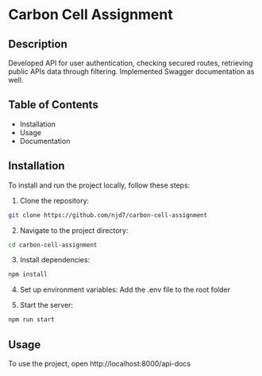 # Carbon Cell Assignment

## Description

Developed API for user authentication, checking secured routes, retrieving public APIs data through filtering.
Implemented Swagger documentation as well.

## Table of Contents

- Installation
- Usage
- Documentation

## Installation

To install and run the project locally, follow these steps:

1. Clone the repository:

```sh
git clone https://github.com/njd7/carbon-cell-assignment

```

2. Navigate to the project directory:

```sh
cd carbon-cell-assignment
```

3. Install dependencies:

```sh
npm install
```

4. Set up environment variables: Add the .env file to the root folder

5. Start the server:

```sh
npm run start
```

## Usage

To use the project, open http://localhost:8000/api-docs

<!-- ## Documentation

The API documentation is available at. -->
